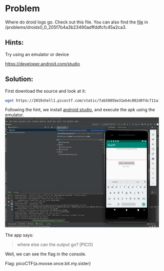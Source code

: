 # Problem
Where do droid logs go. Check out this file. You can also find the [file](https://2019shell1.picoctf.com/static/fab5805be31eb4c802d0fdc711a1898d/zero.apk) in /problems/droids0_0_205f7b4a3b23490adffddfcfc45a2ca3.

## Hints:

Try using an emulator or device

https://developer.android.com/studio

## Solution:

First download the source and look at it:
```bash
wget https://2019shell1.picoctf.com/static/fab5805be31eb4c802d0fdc711a1898d/zero.apk
```

Following the hint, we install [android studio](https://developer.android.com/studio), and execute the apk using the emulator.
![screenshot-1](./screenshot-1.png)

The app says:
> where else can the output go? [PICO]

Well, we can see the flag in the console.

Flag: picoCTF{a.moose.once.bit.my.sister}
